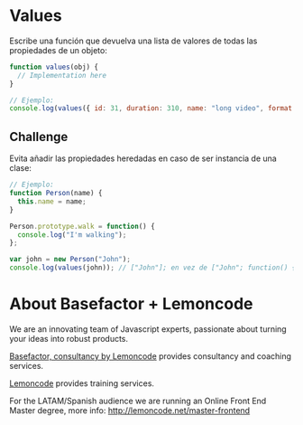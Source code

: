 # Values

Escribe una función que devuelva una lista de valores de todas las propiedades de un objeto:

```javascript
function values(obj) {
  // Implementation here
}

// Ejemplo:
console.log(values({ id: 31, duration: 310, name: "long video", format: "mp4" })); // [31, 310, "long video", "mp4"]
```

## Challenge

Evita añadir las propiedades heredadas en caso de ser instancia de una clase:

```javascript
// Ejemplo:
function Person(name) {
  this.name = name;
}

Person.prototype.walk = function() {
  console.log("I'm walking");
};

var john = new Person("John");
console.log(values(john)); // ["John"]; en vez de ["John"; function() { console.log("I'm walking"); }]
```

# About Basefactor + Lemoncode

We are an innovating team of Javascript experts, passionate about turning your ideas into robust products.

[Basefactor, consultancy by Lemoncode](http://www.basefactor.com) provides consultancy and coaching services.

[Lemoncode](http://lemoncode.net/services/en/#en-home) provides training services.

For the LATAM/Spanish audience we are running an Online Front End Master degree, more info: http://lemoncode.net/master-frontend

